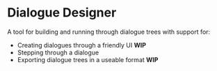 # Dialogue Designer

A tool for building and running through dialogue trees with support for:
* Creating dialogues through a friendly UI **WIP**
* Stepping through a dialogue
* Exporting dialogue trees in a useable format **WIP**